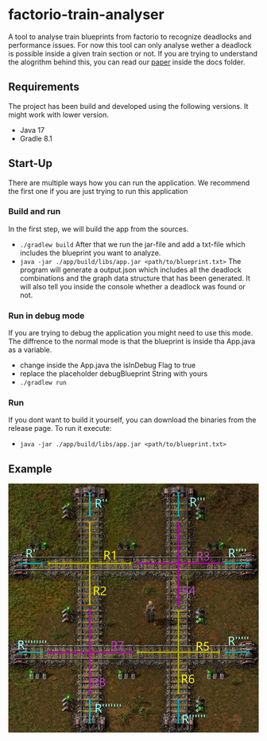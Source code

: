 # factorio-train-analyser
A tool to analyse train blueprints from factorio to recognize deadlocks and performance issues. For now this tool can only analyse wether a deadlock is possible inside a given train section or not.
If you are trying to understand the alogrithm behind this, you can read our [paper](./docs/studienarbeit.pdf) inside the docs folder.
## Requirements
The project has been build and developed using the following versions. It might work with lower version.
- Java 17
- Gradle 8.1
## Start-Up
There are multiple ways how you can run the application. We recommend the first one if you are just trying to run this application
### Build and run
In the first step, we will build the app from the sources.
- ```./gradlew build```
After that we run the jar-file and add a txt-file which includes the blueprint you want to analyze.
- ```java -jar ./app/build/libs/app.jar <path/to/blueprint.txt>```
The program will generate a output.json which includes all the deadlock combinations and the graph data structure that has been generated. It will also tell you inside the console whether a deadlock was found or not.
### Run in debug mode
If you are trying to debug the application you might need to use this mode. The diffrence to the normal mode is that the blueprint is inside tha App.java as a variable.
- change inside the App.java the isInDebug Flag to true
- replace the placeholder debugBlueprint String with yours
- ```./gradlew run```
### Run
If you dont want to build it yourself, you can download the binaries from the release page.
To run it execute:
- ```java -jar ./app/build/libs/app.jar <path/to/blueprint.txt>```
## Example
![Train intersection with a deadlock](./docs/deadlock.png)
